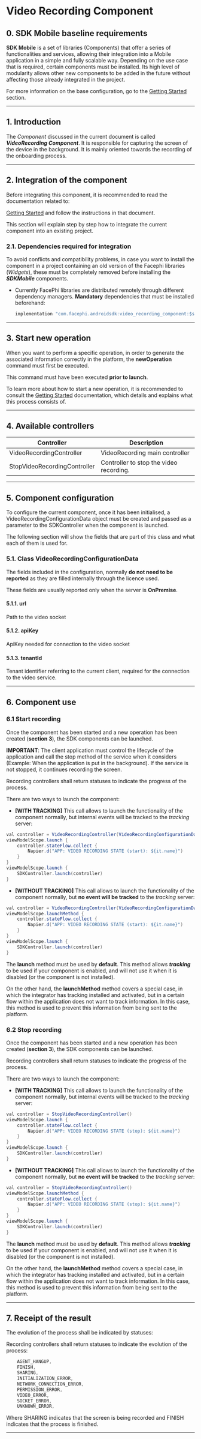 # Video Recording Component

## 0. SDK Mobile baseline requirements

**SDK Mobile** is a set of libraries (Components) that offer a series of
functionalities and services, allowing their integration into a Mobile
application in a simple and fully scalable way. Depending on the use
case that is required, certain components must be installed. Its high
level of modularity allows other new components to be added in the
future without affecting those already integrated in the project.

For more information on the base configuration, go to the
[Getting Started](./Mobile_SDK) section.

---

## 1. Introduction

The _Component_ discussed in the current document is called
**_VideoRecording Component_**. It is responsible for capturing the
screen of the device in the background. It is mainly oriented towards
the recording of the onboarding process.

---

## 2. Integration of the component

Before integrating this component, it is recommended to read the
documentation related to:

[Getting Started](./Mobile_SDK)
and follow the instructions in that document.

This section will explain step by step how to integrate the current
component into an existing project.

### 2.1. Dependencies required for integration

To avoid conflicts and compatibility problems, in case you want to
install the component in a project containing an old version of the
Facephi libraries (_Widgets_), these must be completely removed before
installing the **_SDKMobile_** components.

- Currently FacePhi libraries are distributed remotely through
  different dependency managers. **Mandatory** dependencies that must
  be installed beforehand:

  ```java
  implementation "com.facephi.androidsdk:video_recording_component:$sdk_video_recording_component_version"
  ```

---

## 3. Start new operation

When you want to perform a specific operation, in order to generate the
associated information correctly in the platform, the **newOperation**
command must first be executed.

This command must have been executed **prior to launch**.

To learn more about how to start a new operation, it is recommended to
consult the [Getting Started](./Mobile_SDK)
documentation, which details and explains what this process consists of.

---

## 4. Available controllers

| **Controller**               | **Description**                         |
| ---------------------------- | --------------------------------------- |
| VideoRecordingController     | VideoRecording main controller          |
| StopVideoRecordingController | Controller to stop the video recording. |

---

## 5. Component configuration

To configure the current component, once it has been initialised, a
VideoRecordingConfigurationData object must be created and passed as a
parameter to the SDKController when the component is launched.

The following section will show the fields that are part of this class
and what each of them is used for.

### 5.1. Class VideoRecordingConfigurationData

The fields included in the configuration, normally **do not need to be
reported** as they are filled internally through the licence used.

These fields are usually reported only when the server is **OnPremise**.

#### 5.1.1. url

Path to the video socket

#### 5.1.2. apiKey

ApiKey needed for connection to the video socket

#### 5.1.3. tenantId

Tenant identifier referring to the current client, required for the
connection to the video service.

---

## 6. Component use

### 6.1 Start recording

Once the component has been started and a new operation has been created
(**section 3**), the SDK components can be launched.

**IMPORTANT**: The client application must control the lifecycle of the application and call the stop method of the service when it considers (Example: When the application is put in the background). If the service is not stopped, it continues recording the screen.

Recording controllers shall return statuses to indicate the progress of the process.

There are two ways to launch the component:

- **\[WITH TRACKING\]** This call allows to launch the functionality
  of the component normally, but internal events will be tracked to
  the _tracking_ server:

```java
val controller = VideoRecordingController(VideoRecordingConfigurationData())
viewModelScope.launch {
    controller.stateFlow.collect {
        Napier.d("APP: VIDEO RECORDING STATE (start): ${it.name}")
    }
}
viewModelScope.launch {
    SDKController.launch(controller)
}
```

- **\[WITHOUT TRACKING\]** This call allows to launch the
  functionality of the component normally, but **no event will be
  tracked** to the _tracking_ server:

```java
val controller = VideoRecordingController(VideoRecordingConfigurationData())
viewModelScope.launchMethod {
    controller.stateFlow.collect {
        Napier.d("APP: VIDEO RECORDING STATE (start): ${it.name}")
    }
}
viewModelScope.launch {
    SDKController.launch(controller)
}
```

The **launch** method must be used by **default**. This method allows
**_tracking_** to be used if your component is enabled, and will not use
it when it is disabled (or the component is not installed).

On the other hand, the **launchMethod** method covers a special case, in
which the integrator has tracking installed and activated, but in a
certain flow within the application does not want to track information.
In this case, this method is used to prevent this information from being sent to the platform.

### 6.2 Stop recording

Once the component has been started and a new operation has been created
(**section 3**), the SDK components can be launched.

Recording controllers shall return statuses to indicate the progress of the process.

There are two ways to launch the component:

- **\[WITH TRACKING\]** This call allows to launch the functionality
  of the component normally, but internal events will be tracked to
  the _tracking_ server:

```java
val controller = StopVideoRecordingController()
viewModelScope.launch {
    controller.stateFlow.collect {
        Napier.d("APP: VIDEO RECORDING STATE (stop): ${it.name}")
    }
}
viewModelScope.launch {
    SDKController.launch(controller)
}
```

- **\[WITHOUT TRACKING\]** This call allows to launch the
  functionality of the component normally, but **no event will be
  tracked** to the _tracking_ server:

```java
val controller = StopVideoRecordingController()
viewModelScope.launchMethod {
    controller.stateFlow.collect {
        Napier.d("APP: VIDEO RECORDING STATE (stop): ${it.name}")
    }
}
viewModelScope.launch {
    SDKController.launch(controller)
}
```

The **launch** method must be used by **default**. This method allows
**_tracking_** to be used if your component is enabled, and will not use
it when it is disabled (or the component is not installed).

On the other hand, the **launchMethod** method covers a special case, in
which the integrator has tracking installed and activated, but in a
certain flow within the application does not want to track information.
In this case, this method is used to prevent this information from being
sent to the platform.

---

## 7. Receipt of the result

The evolution of the process shall be indicated by statuses:

Recording controllers shall return statuses to indicate the evolution of the process:

```java
    AGENT_HANGUP,
    FINISH,
    SHARING,
    INITIALIZATION_ERROR,
    NETWORK_CONNECTION_ERROR,
    PERMISSION_ERROR,
    VIDEO_ERROR,
    SOCKET_ERROR,
    UNKNOWN_ERROR,
```

Where SHARING indicates that the screen is being recorded and FINISH indicates that the process is finished.

---
